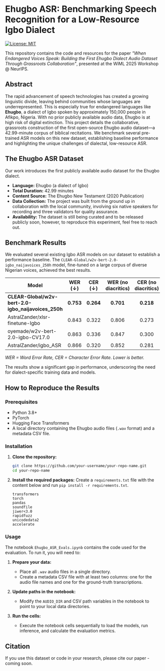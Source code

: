 # Ehugbo ASR: Benchmarking Speech Recognition for a Low-Resource Igbo Dialect

[![License: MIT](https://img.shields.io/badge/License-MIT-yellow.svg)](https://opensource.org/licenses/MIT)

This repository contains the code and resources for the paper *"When Endangered Voices Speak: Building the First Ehugbo Dialect Audio Dataset Through Grassroots Collaboration"*, presented at the WiML 2025 Workshop @ NeurIPS.

## Abstract

The rapid advancement of speech technologies has created a growing linguistic divide, leaving behind communities whose languages are underrepresented. This is especially true for endangered languages like **Ehugbo**, a dialect of Igbo spoken by approximately 150,000 people in Afikpo, Nigeria. With no prior publicly available audio data, Ehugbo is at high risk of digital extinction. This project details the collaborative, grassroots construction of the first open-source Ehugbo audio dataset—a 42.99-minute corpus of biblical recitations. We benchmark several pre-trained ASR models on this new dataset, establishing baseline performance and highlighting the unique challenges of dialectal, low-resource ASR.

## The Ehugbo ASR Dataset

Our work introduces the first publicly available audio dataset for the Ehugbo dialect.

*   **Language:** Ehugbo (a dialect of Igbo)
*   **Total Duration:** 42.99 minutes
*   **Content Source:** The Ehugbo New Testament (2020 Publication)
*   **Data Collection:** The project was built from the ground up in collaboration with the local community, involving six native speakers for recording and three validators for quality assurance.
*   **Availability:** The dataset is still being curated and to be released publicly soon, however, to reproduce this experiment, feel free to reach out.

## Benchmark Results

We evaluated several existing Igbo ASR models on our dataset to establish a performance baseline. The `CLEAR-Global/w2v-bert-2.0-igbo_naijavoices_250h` model, fine-tuned on a large corpus of diverse Nigerian voices, achieved the best results.

| Model                                            | WER (↓) | CER (↓) | WER (no diacritics) | CER (no diacritics) |
| ------------------------------------------------ | :-----: | :-----: | :-----------------: | :-----------------: |
| **CLEAR-Global/w2v-bert-2.0-igbo\_naijavoices\_250h** | **0.753** | **0.264** |      **0.701**      |      **0.218**      |
| AstralZander/xlsr-finetune-Igbo                    |  0.843  |  0.322  |        0.806        |        0.273        |
| oyemade/w2v-bert-2.0-igbo-CV17.0                   |  0.863  |  0.336  |        0.847        |        0.300        |
| AstralZander/igbo\_ASR                             |  0.866  |  0.320  |        0.852        |        0.281        |

*WER = Word Error Rate, CER = Character Error Rate. Lower is better.*

The results show a significant gap in performance, underscoring the need for dialect-specific training data and models.

## How to Reproduce the Results

### Prerequisites

*   Python 3.8+
*   PyTorch
*   Hugging Face Transformers
*   A local directory containing the Ehugbo audio files (`.wav` format) and a metadata CSV file.

### Installation

1.  **Clone the repository:**
    ```bash
    git clone https://github.com/your-username/your-repo-name.git
    cd your-repo-name
    ```

2.  **Install the required packages:**
    Create a `requirements.txt` file with the content below and run `pip install -r requirements.txt`.
    ```
    transformers
    torch
    pandas
    soundfile
    jiwer<3.0
    rapidfuzz
    unicodedata2
    accelerate
    ```

### Usage

The notebook `Ehugbo_ASR_Evals.ipynb` contains the code used for the evaluation. To run it, you will need to:

1.  **Prepare your data:**
    *   Place all `.wav` audio files in a single directory.
    *   Create a metadata CSV file with at least two columns: one for the audio file names and one for the ground-truth transcriptions.

2.  **Update paths in the notebook:**
    *   Modify the `AUDIO_DIR` and CSV path variables in the notebook to point to your local data directories.

3.  **Run the cells:**
    *   Execute the notebook cells sequentially to load the models, run inference, and calculate the evaluation metrics.

## Citation

If you use this dataset or code in your research, please cite our paper - coming soon.
